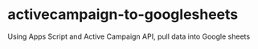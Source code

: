 # activecampaign-to-googlesheets
Using Apps Script and Active Campaign API, pull data into Google sheets
